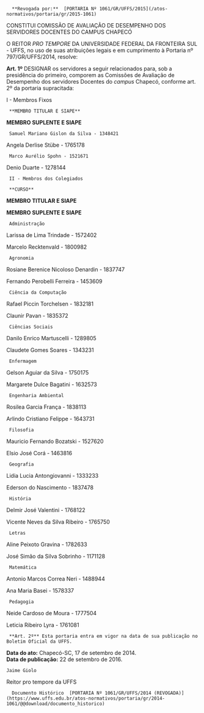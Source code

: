       **Revogada por:**  [PORTARIA Nº 1061/GR/UFFS/2015](/atos-normativos/portaria/gr/2015-1061) 

   CONSTITUI COMISSÃO DE AVALIAÇÃO DE DESEMPENHO DOS SERVIDORES DOCENTES DO CAMPUS CHAPECÓ  

O REITOR *PRO TEMPORE* DA UNIVERSIDADE FEDERAL DA FRONTEIRA SUL - UFFS, no uso de suas atribuições legais e em cumprimento à Portaria nº 797/GR/UFFS/2014, resolve:

 **Art. 1º** DESIGNAR os servidores a seguir relacionados para, sob a presidência do primeiro, comporem as Comissões de Avaliação de Desempenho dos servidores Docentes do *campus* Chapecó, conforme art. 2º da portaria supracitada:

 I - Membros Fixos

     **MEMBRO TITULAR E SIAPE**

   **MEMBRO SUPLENTE E SIAPE**

     Samuel Mariano Gislon da Silva - 1348421

   Angela Derlise Stübe - 1765178

     Marco Aurélio Spohn - 1521671

   Denio Duarte - 1278144

     II - Membros dos Colegiados

     **CURSO**

   **MEMBRO TITULAR E SIAPE**

   **MEMBRO SUPLENTE E SIAPE**

     Administração

   Larissa de Lima Trindade - 1572402

   Marcelo Recktenvald - 1800982

     Agronomia

   Rosiane Berenice Nicoloso Denardin - 1837747

   Fernando Perobelli Ferreira - 1453609

     Ciência da Computação

   Rafael Piccin Torchelsen - 1832181

   Claunir Pavan - 1835372

     Ciências Sociais

   Danilo Enrico Martuscelli - 1289805

   Claudete Gomes Soares - 1343231

     Enfermagem

   Gelson Aguiar da Silva - 1750175

   Margarete Dulce Bagatini - 1632573

     Engenharia Ambiental

   Rosilea Garcia França - 1838113

   Arlindo Cristiano Felippe - 1643731

     Filosofia

   Mauricio Fernando Bozatski - 1527620

   Elsio José Corá - 1463816

     Geografia

   Lidia Lucia Antongiovanni - 1333233

   Ederson do Nascimento - 1837478

     História

   Delmir José Valentini - 1768122

   Vicente Neves da Silva Ribeiro - 1765750

     Letras

   Aline Peixoto Gravina - 1782633 

   José Simão da Silva Sobrinho - 1171128

     Matemática

   Antonio Marcos Correa Neri - 1488944

   Ana Maria Basei - 1578337

     Pedagogia

   Neide Cardoso de Moura - 1777504

   Leticia Ribeiro Lyra - 1761081

     **Art. 2º** Esta portaria entra em vigor na data de sua publicação no Boletim Oficial da UFFS.

  

   **Data do ato:** Chapecó-SC, 17 de setembro de 2014.   
 **Data de publicação:**  22 de setembro de 2016. 

    Jaime Giolo   
 Reitor pro tempore da UFFS 

      Documento Histórico  [PORTARIA Nº 1061/GR/UFFS/2014 (REVOGADA)](https://www.uffs.edu.br/atos-normativos/portaria/gr/2014-1061/@@download/documento_historico)     
      